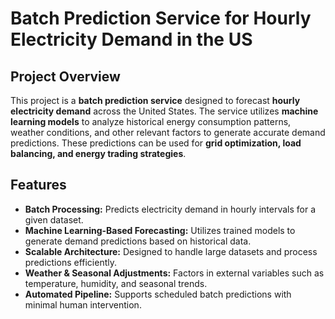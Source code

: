 # Batch Prediction Service for Hourly Electricity Demand in the US  

## Project Overview  
This project is a **batch prediction service** designed to forecast **hourly electricity demand** across the United States. The service utilizes **machine learning models** to analyze historical energy consumption patterns, weather conditions, and other relevant factors to generate accurate demand predictions. These predictions can be used for **grid optimization, load balancing, and energy trading strategies**.  

## Features  
- **Batch Processing:** Predicts electricity demand in hourly intervals for a given dataset.  
- **Machine Learning-Based Forecasting:** Utilizes trained models to generate demand predictions based on historical data.  
- **Scalable Architecture:** Designed to handle large datasets and process predictions efficiently.  
- **Weather & Seasonal Adjustments:** Factors in external variables such as temperature, humidity, and seasonal trends.  
- **Automated Pipeline:** Supports scheduled batch predictions with minimal human intervention.  
